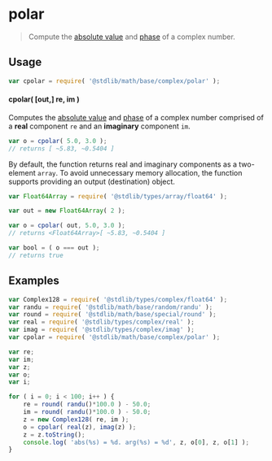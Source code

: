 # polar

> Compute the [absolute value][@stdlib/math/base/complex/abs] and [phase][@stdlib/math/base/complex/phase] of a complex number.

<section class="intro">

</section>

<!-- /.intro -->

<section class="usage">

## Usage

```javascript
var cpolar = require( '@stdlib/math/base/complex/polar' );
```

#### cpolar( \[out,] re, im )

Computes the [absolute value][@stdlib/math/base/complex/abs] and [phase][@stdlib/math/base/complex/phase] of a complex number comprised of a **real** component `re` and an **imaginary** component `im`.

```javascript
var o = cpolar( 5.0, 3.0 );
// returns [ ~5.83, ~0.5404 ]
```

By default, the function returns real and imaginary components as a two-element `array`. To avoid unnecessary memory allocation, the function supports providing an output (destination) object.

```javascript
var Float64Array = require( '@stdlib/types/array/float64' );

var out = new Float64Array( 2 );

var o = cpolar( out, 5.0, 3.0 );
// returns <Float64Array>[ ~5.83, ~0.5404 ]

var bool = ( o === out );
// returns true
```

</section>

<!-- /.usage -->

<section class="examples">

## Examples

```javascript
var Complex128 = require( '@stdlib/types/complex/float64' );
var randu = require( '@stdlib/math/base/random/randu' );
var round = require( '@stdlib/math/base/special/round' );
var real = require( '@stdlib/types/complex/real' );
var imag = require( '@stdlib/types/complex/imag' );
var cpolar = require( '@stdlib/math/base/complex/polar' );

var re;
var im;
var z;
var o;
var i;

for ( i = 0; i < 100; i++ ) {
    re = round( randu()*100.0 ) - 50.0;
    im = round( randu()*100.0 ) - 50.0;
    z = new Complex128( re, im );
    o = cpolar( real(z), imag(z) );
    z = z.toString();
    console.log( 'abs(%s) = %d. arg(%s) = %d', z, o[0], z, o[1] );
}
```

</section>

<!-- /.examples -->

<section class="links">

[@stdlib/math/base/complex/abs]: https://github.com/stdlib-js/stdlib/tree/develop/lib/node_modules/%40stdlib/math/base/complex/abs

[@stdlib/math/base/complex/phase]: https://github.com/stdlib-js/stdlib/tree/develop/lib/node_modules/%40stdlib/math/base/complex/phase

</section>

<!-- /.links -->
